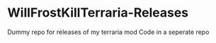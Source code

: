 # WillFrostKillTerraria-Releases
Dummy repo for releases of my terraria mod
Code in a seperate repo
